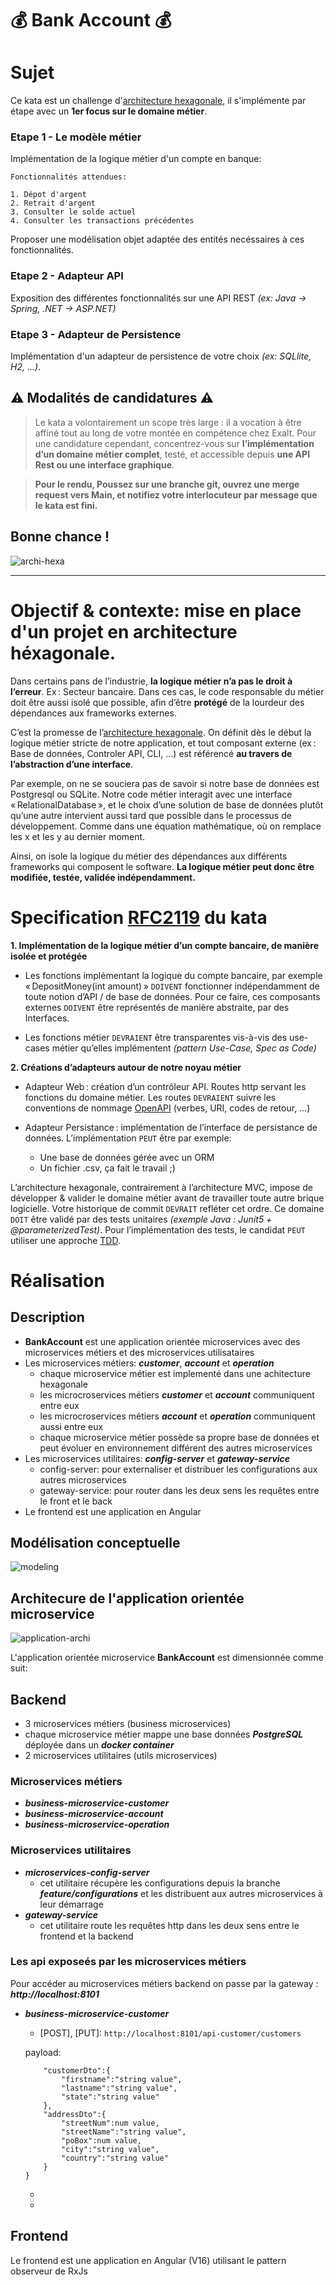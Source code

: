 # 💰 **Bank Account** 💰

# Sujet

Ce kata est un challenge d'[architecture hexagonale](https://fr.wikipedia.org/wiki/Architecture_hexagonale), il s'implémente par étape avec un **1er focus sur le domaine métier**.
 

### Etape 1 - Le modèle métier

Implémentation de la logique métier d'un compte en banque:

```
Fonctionnalités attendues:

1. Dépot d'argent
2. Retrait d'argent
3. Consulter le solde actuel
4. Consulter les transactions précédentes

```

Proposer une modélisation objet adaptée des entités necéssaires à ces fonctionnalités.


### Etape 2 - Adapteur API

Exposition des différentes fonctionnalités sur une API REST _(ex: Java -> Spring, .NET -> ASP.NET)_

### Etape 3 - Adapteur de Persistence

Implémentation d'un adapteur de persistence de votre choix _(ex: SQLlite, H2, ...)_.


## ⚠️ Modalités de candidatures ⚠️

>Le kata a volontairement un scope très large : il a vocation à être affiné tout au long de votre montée en compétence chez Exalt. Pour une candidature cependant, concentrez-vous sur **l’implémentation d’un domaine métier complet**, testé, et accessible depuis **une API Rest ou une interface graphique**.

> **Pour le rendu, Poussez sur une branche git, ouvrez une merge request vers Main, et notifiez votre interlocuteur par message que le kata est fini.**

## Bonne chance !


![archi-hexa](./assets/hexa-schema.png)



___



# Objectif & contexte: mise en place d'un projet en architecture héxagonale.




Dans certains pans de l’industrie, **la logique métier n’a pas le droit à l’erreur**. Ex : Secteur bancaire. Dans ces cas, le code responsable du métier doit être aussi isolé que possible, afin d’être **protégé** de la lourdeur des dépendances aux frameworks externes. 

C’est la promesse de l’[architecture hexagonale](https://fr.wikipedia.org/wiki/Architecture_hexagonale). On définit dès le début la logique métier stricte de notre application, et tout composant externe (ex : Base de données, Controler API, CLI, …) est référencé **au travers de l’abstraction d’une interface**. 

Par exemple, on ne se souciera pas de savoir si notre base de données est Postgresql ou SQLite. Notre code métier interagit avec une interface « RelationalDatabase », et le choix d’une solution de base de données plutôt qu’une autre intervient aussi tard que possible dans le processus de développement. Comme dans une équation mathématique, où on remplace les x et les y au dernier moment. 

Ainsi, on isole la logique du métier des dépendances aux différents frameworks qui composent le software. **La logique métier peut donc être modifiée, testée, validée indépendamment.**


# Specification [RFC2119](https://microformats.org/wiki/rfc-2119-fr) du kata

**1. Implémentation de la logique métier d’un compte bancaire, de manière isolée et protégée** 



* Les fonctions implémentant la logique du compte bancaire, par exemple « DepositMoney(int amount) » `DOIVENT` fonctionner indépendamment de toute notion d’API / de base de données. Pour ce faire, ces composants externes `DOIVENT` être représentés de manière abstraite, par des Interfaces. 



* Les fonctions métier `DEVRAIENT` être transparentes vis-à-vis des use-cases métier qu’elles implémentent _(pattern Use-Case, Spec as Code)_



**2. Créations d’adapteurs autour de notre noyau métier**

- Adapteur Web : création d’un contrôleur API. Routes http servant les fonctions du domaine métier. Les routes `DEVRAIENT` suivre les conventions de nommage [OpenAPI](https://restfulapi.net/resource-naming/) (verbes, URI, codes de retour, …) 



- Adapteur Persistance : implémentation de l’interface de persistance de données. L’implémentation `PEUT` être par exemple: 

    * Une base de données gérée avec un ORM 
    * Un fichier .csv, ça fait le travail ;) 



L’architecture hexagonale, contrairement à l’architecture MVC, impose de développer & valider le domaine métier avant de travailler toute autre brique logicielle. Votre historique de commit `DEVRAIT` refléter cet ordre. Ce domaine `DOIT` être validé par des tests unitaires _(exemple Java : Junit5 + @parameterizedTest)_. Pour l’implémentation des tests, le candidat `PEUT` utiliser une approche [TDD](https://fr.wikipedia.org/wiki/Test_driven_development). 

# Réalisation

## Description

- **BankAccount** est une application orientée microservices avec des microservices métiers et des microservices utilisataires
- Les microservices métiers: ***customer***, ***account*** et ***operation***
    - chaque microservice métier est implementé dans une achitecture hexagonale
    - les microcroservices métiers ***customer*** et ***account*** communiquent entre eux
    - les microcroservices métiers ***account*** et ***operation*** communiquent aussi entre eux
    - chaque microservice métier possède sa propre base de données et peut évoluer en environnement différent des autres microservices
- Les microservices utilitaires: ***config-server*** et ***gateway-service***
    - config-server: pour externaliser et distribuer les configurations aux autres microservices
    - gateway-service: pour router dans les deux sens les requêtes entre le front et le back
- Le frontend est une application en Angular

## Modélisation conceptuelle
![modeling](./assets/exalt-bank-account-conception.png)

## Architecure de l'application orientée microservice
![application-archi](./assets/exalt-bank-account-archi.png)

L'application orientée microservice **BankAccount** est dimensionnée comme suit:

## Backend
- 3 microservices métiers (business microservices)
- chaque microservice métier mappe une base données ***PostgreSQL*** déployée dans  un ***docker container***
- 2 microservices utilitaires (utils microservices)

### Microservices métiers

- ***business-microservice-customer***
- ***business-microservice-account***
- ***business-microservice-operation***

### Microservices utilitaires

- ***microservices-config-server***
    - cet utilitaire récupère les configurations depuis la branche ***feature/configurations*** et les distribuent aux autres microservices à leur démarrage
- ***gateway-service***
    - cet utilitaire route les requêtes http dans les deux sens entre le frontend et la backend

### Les api exposeés par les microservices métiers
Pour accéder au microservices métiers backend on passe par la gateway : ***http://localhost:8101***
- ***business-microservice-customer***
    - [POST], [PUT]: ```http://localhost:8101/api-customer/customers```
    
    payload:  
    ```{
        "customerDto":{
            "firstname":"string value",
            "lastname":"string value",
            "state":"string value"
        },
        "addressDto":{
            "streetNum":num value,
            "streetName":"string value",
            "poBox":num value,
            "city":"string value",
            "country":"string value"
        }
    }
    ```
    
  - [GET]: ```http://localhost:8101/api-customer/customers```  
  - [GET]: ```http://localhost:8101/api-customer/customers```

## Frontend
Le frontend est une application en Angular (V16) utilisant le pattern observeur de RxJs


 






